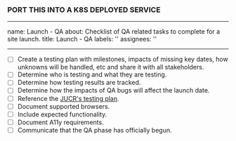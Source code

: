 ### PORT THIS INTO A K8S DEPLOYED SERVICE ###
---
name: Launch - QA
about: Checklist of QA related tasks to complete for a site launch.
title: Launch - QA
labels: ''
assignees: ''

---

<!-- Please check off line-items as they are completed and leave notes if necessary. -->
<!-- If an item is not relevant to this project, [strike it out](https://docs.github.com/en/github/writing-on-github/basic-writing-and-formatting-syntax#styling-text) -->
<!-- (e.g. `~~Not relevant item~~`) or remove it. If child tickets are created for -->
<!-- any line-item, please update this description to include references to them. -->

- [ ] Create a testing plan with milestones, impacts of missing key dates, how unknowns will be handled, etc and share it with all stakeholders.
- [ ] Determine who is testing and what they are testing.
- [ ] Determine how testing results are tracked.
- [ ] Determine how the impacts of QA bugs will affect the launch date.
- [ ] Reference the [JUCR's testing plan]().
- [ ] Document supported browsers.
- [ ] Include expected functionality.
- [ ] Document A11y requirements.
- [ ] Communicate that the QA phase has officially begun.
